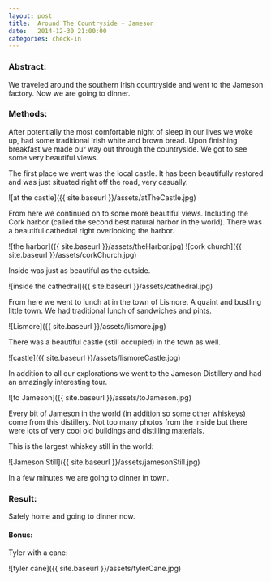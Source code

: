 ```yaml
---
layout: post
title:  Around The Countryside + Jameson
date:   2014-12-30 21:00:00
categories: check-in
---
```


### Abstract:
We traveled around the southern Irish countryside and went to the Jameson factory. Now we are going to dinner. 

### Methods:
After potentially the most comfortable night of sleep in our lives we woke up, had some traditional Irish white and brown bread. Upon finishing breakfast we made our way out through the countryside. We got to see some very beautiful views. 

The first place we went was the local castle. It has been beautifully restored and was just situated right off the road, very casually. 

![at the castle]({{ site.baseurl }}/assets/atTheCastle.jpg)

From here we continued on to some more beautiful views. Including the Cork harbor (called the second best natural harbor in the world). There was a beautiful cathedral right overlooking the harbor. 

![the harbor]({{ site.baseurl }}/assets/theHarbor.jpg)
![cork church]({{ site.baseurl }}/assets/corkChurch.jpg)

Inside was just as beautiful as the outside. 

![inside the cathedral]({{ site.baseurl }}/assets/cathedral.jpg)

From here we went to lunch at in the town of Lismore. A quaint and bustling little town. We had traditional lunch of sandwiches and pints. 

![Lismore]({{ site.baseurl }}/assets/lismore.jpg)

There was a beautiful castle (still occupied) in the town as well. 

![castle]({{ site.baseurl }}/assets/lismoreCastle.jpg)

In addition to all our explorations we went to the Jameson Distillery and had an amazingly interesting tour. 

![to Jameson]({{ site.baseurl }}/assets/toJameson.jpg)

Every bit of Jameson in the world (in addition so some other whiskeys) come from this distillery. Not too many photos from the inside but there were lots of very cool old buildings and distilling materials. 

This is the largest whiskey still in the world: 

![Jameson Still]({{ site.baseurl }}/assets/jamesonStill.jpg)

In a few minutes we are going to dinner in town.  
 
### Result:

Safely home and going to dinner now. 

#### Bonus:

Tyler with a cane:

![tyler cane]({{ site.baseurl }}/assets/tylerCane.jpg)

[jekyll]:      http://jekyllrb.com
[jekyll-gh]:   https://github.com/jekyll/jekyll
[jekyll-help]: https://github.com/jekyll/jekyll-help
